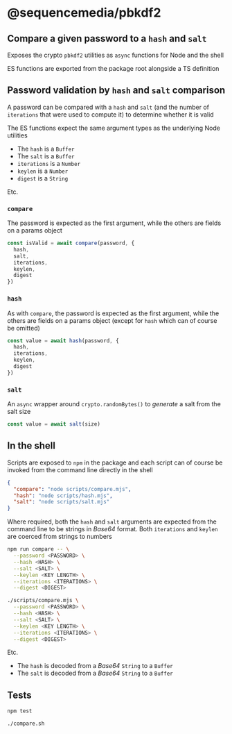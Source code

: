 # @sequencemedia/pbkdf2

## Compare a given password to a `hash` and `salt`

Exposes the crypto `pbkdf2` utilities as `async` functions for Node and the shell

ES functions are exported from the package root alongside a TS definition

## Password validation by `hash` and `salt` comparison

A password can be compared with a `hash` and `salt` (and the number of `iterations` that were used to compute it) to determine whether it is valid

The ES functions expect the same argument types as the underlying Node utilities

- The `hash` is a `Buffer`
- The `salt` is a `Buffer`
- `iterations` is a `Number`
- `keylen` is a `Number`
- `digest` is a `String`

Etc.

### `compare`

The password is expected as the first argument, while the others are fields on a params object

```javascript
const isValid = await compare(password, {
  hash,
  salt,
  iterations,
  keylen,
  digest
})
```

### `hash`

As with `compare`, the password is expected as the first argument, while the others are fields on a params object (except for `hash` which can of course be omitted)

```javascript
const value = await hash(password, {
  hash,
  iterations,
  keylen,
  digest
})
```

### `salt`

An `async` wrapper around `crypto.randomBytes()` to _generate_ a salt from the salt size

```javascript
const value = await salt(size)
```

## In the shell

Scripts are exposed to `npm` in the package and each script can of course be invoked from the command line directly in the shell

```json
{
  "compare": "node scripts/compare.mjs",
  "hash": "node scripts/hash.mjs",
  "salt": "node scripts/salt.mjs"
}
```

Where required, both the `hash` and `salt` arguments are expected from the command line to be strings in _Base64_ format. Both `iterations` and `keylen` are coerced from strings to numbers

```bash
npm run compare -- \
  --password <PASSWORD> \
  --hash <HASH> \
  --salt <SALT> \
  --keylen <KEY LENGTH> \
  --iterations <ITERATIONS> \
  --digest <DIGEST>
```

```bash
./scripts/compare.mjs \
  --password <PASSWORD> \
  --hash <HASH> \
  --salt <SALT> \
  --keylen <KEY LENGTH> \
  --iterations <ITERATIONS> \
  --digest <DIGEST>
```

Etc.

- The `hash` is decoded from a _Base64_ `String` to a `Buffer`
- The `salt` is decoded from a _Base64_ `String` to a `Buffer`

## Tests

```bash
npm test
```

```bash
./compare.sh
```
